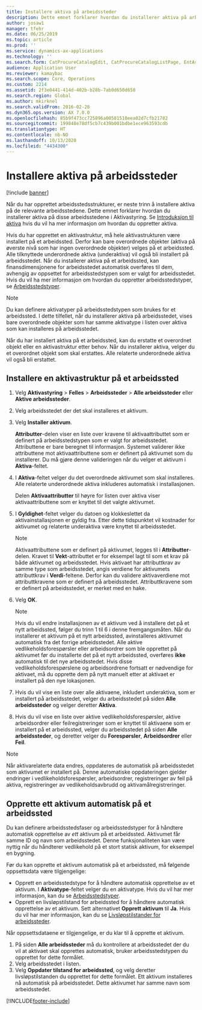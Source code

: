 ```yaml
---
title: Installere aktiva på arbeidssteder
description: Dette emnet forklarer hvordan du installerer aktiva på arbeidssteder i Aktivastyring.
author: josaw1
manager: tfehr
ms.date: 06/25/2019
ms.topic: article
ms.prod: ''
ms.service: dynamics-ax-applications
ms.technology: ''
ms.search.form: CatProcureCatalogEdit, CatProcureCatalogListPage, EntAssetFunctionalLocationObjectChange, EntAssetFunctionalLocationObjectInstall, EntAssetFunctionalLocationObject
audience: Application User
ms.reviewer: kamaybac
ms.search.scope: Core, Operations
ms.custom: 2214
ms.assetid: 2f3e0441-414d-402b-b28b-7ab0d650d658
ms.search.region: Global
ms.author: mkirknel
ms.search.validFrom: 2016-02-28
ms.dyn365.ops.version: AX 7.0.0
ms.openlocfilehash: 85b9f473cc725896a00501510eea02d7cfb21782
ms.sourcegitcommit: 199848e78df5cb7c439b001bdbe1ece963593cdb
ms.translationtype: HT
ms.contentlocale: nb-NO
ms.lasthandoff: 10/13/2020
ms.locfileid: "4434300"
---
```

# <a name="install-assets-on-functional-locations"></a>Installere aktiva på arbeidssteder

[!include [banner](../../includes/banner.md)]

 

Når du har opprettet arbeidsstedsstrukturer, er neste trinn å installere aktiva på de relevante arbeidsstedene. Dette emnet forklarer hvordan du installerer aktiva på disse arbeidsstedene i Aktivastyring. Se [Introduksjon til aktiva](../objects/introduction-to-objects.md) hvis du vil ha mer informasjon om hvordan du oppretter aktiva.

Hvis du har opprettet en aktivastruktur, må hele aktivastrukturen være installert på et arbeidssted. Derfor kan bare overordnede objekter (aktiva på øverste nivå som har ingen overordnede objekter) velges på et arbeidssted. Alle tilknyttede underordnede aktiva (underaktiva) vil også bli installert på arbeidsstedet. Når du installerer aktiva på et arbeidssted, kan finansdimensjonene for arbeidsstedet automatisk overføres til dem, avhengig av oppsettet for arbeidsstedstypen som er valgt for arbeidsstedet. Hvis du vil ha mer informasjon om hvordan du oppretter arbeidsstedstyper, se [Arbeidsstedstyper](../setup-for-functional-locations/functional-location-types.md).

> [!NOTE]
> Du kan definere aktivatyper på arbeidsstedstypen som brukes for et arbeidssted. I dette tilfellet, når du installerer aktiva på arbeidsstedet, vises bare overordnede objekter som har samme aktivatype i listen over aktiva som kan installeres på arbeidsstedet.

Når du har installert aktiva på et arbeidssted, kan du erstatte et overordnet objekt eller en aktivastruktur etter behov. Når du installerer aktiva, velger du et overordnet objekt som skal erstattes. Alle relaterte underordnede aktiva vil også bli erstattet. 


## <a name="install-an-asset-structure-on-a-functional-location"></a>Installere en aktivastruktur på et arbeidssted

1. Velg **Aktivastyring** \> **Felles** \> **Arbeidssteder** \> **Alle arbeidssteder** eller **Aktive arbeidssteder**.
2. Velg arbeidsstedet der det skal installeres et aktivum.
3. Velg **Installer aktivum**.

    **Attributter**-delen viser en liste over kravene til aktivaattributtet som er definert på arbeidsstedstypen som er valgt for arbeidsstedet. Attributtene er bare beregnet til informasjon. Systemet validerer ikke attributtene mot aktivaattributtene som er definert på aktivumet som du installerer. Du må gjøre denne valideringen når du velger et aktivum i **Aktiva**-feltet.

4. I **Aktiva**-feltet velger du det overordnede aktivumet som skal installeres. Alle relaterte underordnede aktiva inkluderes automatisk i installasjonen.

    Delen **Aktivaattributter** til høyre for listen over aktiva viser aktivaattributtene som er knyttet til det valgte aktivumet.

5. I **Gyldighet**-feltet velger du datoen og klokkeslettet da aktivainstallasjonen er gyldig fra. Etter dette tidspunktet vil kostnader for aktivumet og relaterte underaktiva være knyttet til arbeidsstedet.

    > [!NOTE]
    > Aktivaattributtene som er definert på aktivumet, legges til i **Attributter**-delen. Kravet til **Vekt**-attributtet er for eksempel lagt til som et krav på både aktivumet og arbeidsstedet. Hvis aktivaet har attributtkrav av samme type som arbeidsstedet, angis verdiene for aktivumets attributtkrav i **Verdi**-feltene. Derfor kan du validere aktivaverdiene mot attributtkravene som er definert på arbeidsstedet. Attributtkravene som er definert på arbeidsstedet, er merket med en hake.

6. Velg **OK**.

    > [!NOTE]
    > Hvis du vil endre installasjonen av et aktivum ved å installere det på et nytt arbeidssted, følger du trinn 1 til 6 i denne fremgangsmåten. Når du installerer et aktivum på et nytt arbeidssted, avinstalleres aktivumet automatisk fra det forrige arbeidsstedet. Alle aktive vedlikeholdsforespørsler eller arbeidsordrer som ble opprettet på aktivumet før du installerte det på et nytt arbeidssted, overføres **ikke** automatisk til det nye arbeidsstedet. Hvis disse vedlikeholdsforespørslene og arbeidsordrene fortsatt er nødvendige for aktivaet, må du opprette dem på nytt manuelt etter at aktivaet er installert på den nye lokasjonen.

7. Hvis du vil vise en liste over alle aktivaene, inkludert underaktiva, som er installert på arbeidsstedet, velger du arbeidsstedet på siden **Alle arbeidssteder** og velger deretter **Aktiva**.
8. Hvis du vil vise en liste over aktive vedlikeholdsforespørsler, aktive arbeidsordrer eller feilregistreringer som er knyttet til aktivaene som er installert på et arbeidssted, velger du arbeidsstedet på siden **Alle arbeidssteder**, og deretter velger du **Forespørsler**, **Arbeidsordrer** eller **Feil**.

> [!NOTE]
> Når aktivarelaterte data endres, oppdateres de automatisk på arbeidsstedet som aktivumet er installert på. Denne automatiske oppdateringen gjelder endringer i vedlikeholdsforespørsler, arbeidsordrer, registreringer av feil på aktiva, registreringer av vedlikeholdsavbrudd og aktivamålregistreringer.

## <a name="automatically-create-one-asset-on-a-functional-location"></a>Opprette ett aktivum automatisk på et arbeidssted

Du kan definere arbeidsstedsfaser og arbeidsstedstyper for å håndtere automatisk opprettelse av *ett* aktivum på et arbeidssted. Aktivumet får samme ID og navn som arbeidsstedet. Denne funksjonaliteten kan være nyttig når du håndterer vedlikehold på et stort statisk aktivum, for eksempel en bygning.

Før du kan opprette et aktivum automatisk på et arbeidssted, må følgende oppsettsdata være tilgjengelige:

- Opprett en arbeidsstedstype for å håndtere automatisk opprettelse av et aktivum. I **Aktivatype**-feltet velger du en aktivatype. Hvis du vil har mer informasjon, kan du se [Arbeidsstedstyper](../setup-for-functional-locations/functional-location-types.md).
- Opprett en livsløpstilstand for arbeidssted for å håndtere automatisk opprettelse av et aktivum. Sett alternativet **Opprett aktivum** til **Ja**. Hvis du vil har mer informasjon, kan du se [Livsløpstilstander for arbeidssteder](../setup-for-functional-locations/functional-location-stages.md).

Når oppsettsdataene er tilgjengelige, er du klar til å opprette et aktivum.

1. På siden **Alle arbeidssteder** må du kontrollere at arbeidsstedet der du vil at aktivaet skal opprettes automatisk, bruker arbeidsstedstypen du opprettet for dette formålet.
2. Velg arbeidsstedet i listen.
3. Velg **Oppdater tilstand for arbeidssted**, og velg deretter livsløpstilstanden du opprettet for dette formålet. Ett aktivum installeres nå automatisk på arbeidsstedet. Dette aktivumet har samme navn som arbeidsstedet.


[!INCLUDE[footer-include](../../../includes/footer-banner.md)]